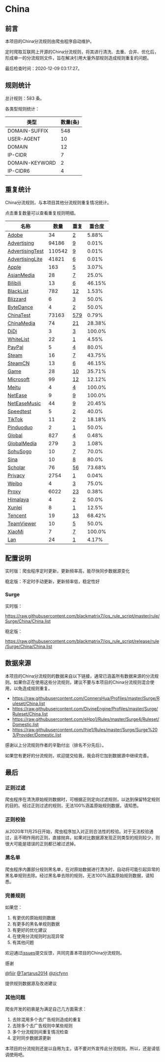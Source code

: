 # China

## 前言

本项目的China分流规则由爬虫程序自动维护。

定时爬取互联网上开源的China分流规则，将其进行清洗、去重、合并、优化后，形成单一的分流规则文件，旨在解决引用大量外部规则造成规则重复的问题。




最后检查时间：2020-12-09 03:17:27。

## 规则统计

总计规则：583 条。

各类型规则统计：

| 类型 | 数量(条) |
| ---- | ---- |
| DOMAIN-SUFFIX | 548 |
| USER-AGENT | 10 |
| DOMAIN | 12 |
| IP-CIDR | 7 |
| DOMAIN-KEYWORD | 2 |
| IP-CIDR6 | 4 |
## 重复统计

China分流规则，与本项目其他分流规则重复情况统计。

点击重复数量可以查看重复规则明细。

| 名称 | 数量 | 重复 | 重合度 |
| ---- | ---- | ---- | ------ |
|  [Adobe](https://github.com/blackmatrix7/ios_rule_script/tree/master/rule/Surge/Adobe)    | 34   | [2](https://github.com/blackmatrix7/ios_rule_script/tree/master/rule/Surge/China/Repeat.list)   |   5.88% |
|  [Advertising](https://github.com/blackmatrix7/ios_rule_script/tree/master/rule/Surge/Advertising)    | 94186   | [9](https://github.com/blackmatrix7/ios_rule_script/tree/master/rule/Surge/China/Repeat.list)   |   0.01% |
|  [AdvertisingTest](https://github.com/blackmatrix7/ios_rule_script/tree/master/rule/Surge/AdvertisingTest)    | 110542   | [9](https://github.com/blackmatrix7/ios_rule_script/tree/master/rule/Surge/China/Repeat.list)   |   0.01% |
|  [AdvertisingLite](https://github.com/blackmatrix7/ios_rule_script/tree/master/rule/Surge/AdvertisingLite)    | 41821   | [6](https://github.com/blackmatrix7/ios_rule_script/tree/master/rule/Surge/China/Repeat.list)   |   0.01% |
|  [Apple](https://github.com/blackmatrix7/ios_rule_script/tree/master/rule/Surge/Apple)    | 163   | [5](https://github.com/blackmatrix7/ios_rule_script/tree/master/rule/Surge/China/Repeat.list)   |   3.07% |
|  [AsianMedia](https://github.com/blackmatrix7/ios_rule_script/tree/master/rule/Surge/AsianMedia)    | 28   | [7](https://github.com/blackmatrix7/ios_rule_script/tree/master/rule/Surge/China/Repeat.list)   |   25.0% |
|  [Bilibili](https://github.com/blackmatrix7/ios_rule_script/tree/master/rule/Surge/Bilibili)    | 13   | [6](https://github.com/blackmatrix7/ios_rule_script/tree/master/rule/Surge/China/Repeat.list)   |   46.15% |
|  [BlackList](https://github.com/blackmatrix7/ios_rule_script/tree/master/rule/Surge/BlackList)    | 782   | [12](https://github.com/blackmatrix7/ios_rule_script/tree/master/rule/Surge/China/Repeat.list)   |   1.53% |
|  [Blizzard](https://github.com/blackmatrix7/ios_rule_script/tree/master/rule/Surge/Blizzard)    | 6   | [3](https://github.com/blackmatrix7/ios_rule_script/tree/master/rule/Surge/China/Repeat.list)   |   50.0% |
|  [ByteDance](https://github.com/blackmatrix7/ios_rule_script/tree/master/rule/Surge/ByteDance)    | 4   | [2](https://github.com/blackmatrix7/ios_rule_script/tree/master/rule/Surge/China/Repeat.list)   |   50.0% |
|  [ChinaTest](https://github.com/blackmatrix7/ios_rule_script/tree/master/rule/Surge/ChinaTest)    | 73163   | [579](https://github.com/blackmatrix7/ios_rule_script/tree/master/rule/Surge/China/Repeat.list)   |   0.79% |
|  [ChinaMedia](https://github.com/blackmatrix7/ios_rule_script/tree/master/rule/Surge/ChinaMedia)    | 74   | [21](https://github.com/blackmatrix7/ios_rule_script/tree/master/rule/Surge/China/Repeat.list)   |   28.38% |
|  [DiDi](https://github.com/blackmatrix7/ios_rule_script/tree/master/rule/Surge/DiDi)    | 3   | [3](https://github.com/blackmatrix7/ios_rule_script/tree/master/rule/Surge/China/Repeat.list)   |   100.0% |
|  [WhiteList](https://github.com/blackmatrix7/ios_rule_script/tree/master/rule/Surge/WhiteList)    | 22   | [1](https://github.com/blackmatrix7/ios_rule_script/tree/master/rule/Surge/China/Repeat.list)   |   4.55% |
|  [PayPal](https://github.com/blackmatrix7/ios_rule_script/tree/master/rule/Surge/PayPal)    | 5   | [4](https://github.com/blackmatrix7/ios_rule_script/tree/master/rule/Surge/China/Repeat.list)   |   80.0% |
|  [Steam](https://github.com/blackmatrix7/ios_rule_script/tree/master/rule/Surge/Steam)    | 16   | [7](https://github.com/blackmatrix7/ios_rule_script/tree/master/rule/Surge/China/Repeat.list)   |   43.75% |
|  [SteamCN](https://github.com/blackmatrix7/ios_rule_script/tree/master/rule/Surge/SteamCN)    | 13   | [6](https://github.com/blackmatrix7/ios_rule_script/tree/master/rule/Surge/China/Repeat.list)   |   46.15% |
|  [Game](https://github.com/blackmatrix7/ios_rule_script/tree/master/rule/Surge/Game)    | 28   | [10](https://github.com/blackmatrix7/ios_rule_script/tree/master/rule/Surge/China/Repeat.list)   |   35.71% |
|  [Microsoft](https://github.com/blackmatrix7/ios_rule_script/tree/master/rule/Surge/Microsoft)    | 99   | [12](https://github.com/blackmatrix7/ios_rule_script/tree/master/rule/Surge/China/Repeat.list)   |   12.12% |
|  [Meitu](https://github.com/blackmatrix7/ios_rule_script/tree/master/rule/Surge/Meitu)    | 4   | [4](https://github.com/blackmatrix7/ios_rule_script/tree/master/rule/Surge/China/Repeat.list)   |   100.0% |
|  [NetEase](https://github.com/blackmatrix7/ios_rule_script/tree/master/rule/Surge/NetEase)    | 9   | [9](https://github.com/blackmatrix7/ios_rule_script/tree/master/rule/Surge/China/Repeat.list)   |   100.0% |
|  [NetEaseMusic](https://github.com/blackmatrix7/ios_rule_script/tree/master/rule/Surge/NetEaseMusic)    | 44   | [9](https://github.com/blackmatrix7/ios_rule_script/tree/master/rule/Surge/China/Repeat.list)   |   20.45% |
|  [Speedtest](https://github.com/blackmatrix7/ios_rule_script/tree/master/rule/Surge/Speedtest)    | 5   | [2](https://github.com/blackmatrix7/ios_rule_script/tree/master/rule/Surge/China/Repeat.list)   |   40.0% |
|  [TikTok](https://github.com/blackmatrix7/ios_rule_script/tree/master/rule/Surge/TikTok)    | 11   | [2](https://github.com/blackmatrix7/ios_rule_script/tree/master/rule/Surge/China/Repeat.list)   |   18.18% |
|  [Pinduoduo](https://github.com/blackmatrix7/ios_rule_script/tree/master/rule/Surge/Pinduoduo)    | 2   | [1](https://github.com/blackmatrix7/ios_rule_script/tree/master/rule/Surge/China/Repeat.list)   |   50.0% |
|  [Global](https://github.com/blackmatrix7/ios_rule_script/tree/master/rule/Surge/Global)    | 827   | [4](https://github.com/blackmatrix7/ios_rule_script/tree/master/rule/Surge/China/Repeat.list)   |   0.48% |
|  [GlobalMedia](https://github.com/blackmatrix7/ios_rule_script/tree/master/rule/Surge/GlobalMedia)    | 279   | [3](https://github.com/blackmatrix7/ios_rule_script/tree/master/rule/Surge/China/Repeat.list)   |   1.08% |
|  [SohuSogo](https://github.com/blackmatrix7/ios_rule_script/tree/master/rule/Surge/SohuSogo)    | 10   | [7](https://github.com/blackmatrix7/ios_rule_script/tree/master/rule/Surge/China/Repeat.list)   |   70.0% |
|  [Sina](https://github.com/blackmatrix7/ios_rule_script/tree/master/rule/Surge/Sina)    | 10   | [8](https://github.com/blackmatrix7/ios_rule_script/tree/master/rule/Surge/China/Repeat.list)   |   80.0% |
|  [Scholar](https://github.com/blackmatrix7/ios_rule_script/tree/master/rule/Surge/Scholar)    | 76   | [56](https://github.com/blackmatrix7/ios_rule_script/tree/master/rule/Surge/China/Repeat.list)   |   73.68% |
|  [Privacy](https://github.com/blackmatrix7/ios_rule_script/tree/master/rule/Surge/Privacy)    | 2754   | [1](https://github.com/blackmatrix7/ios_rule_script/tree/master/rule/Surge/China/Repeat.list)   |   0.04% |
|  [Weibo](https://github.com/blackmatrix7/ios_rule_script/tree/master/rule/Surge/Weibo)    | 4   | [3](https://github.com/blackmatrix7/ios_rule_script/tree/master/rule/Surge/China/Repeat.list)   |   75.0% |
|  [Proxy](https://github.com/blackmatrix7/ios_rule_script/tree/master/rule/Surge/Proxy)    | 6022   | [23](https://github.com/blackmatrix7/ios_rule_script/tree/master/rule/Surge/China/Repeat.list)   |   0.38% |
|  [Himalaya](https://github.com/blackmatrix7/ios_rule_script/tree/master/rule/Surge/Himalaya)    | 4   | [2](https://github.com/blackmatrix7/ios_rule_script/tree/master/rule/Surge/China/Repeat.list)   |   50.0% |
|  [Xunlei](https://github.com/blackmatrix7/ios_rule_script/tree/master/rule/Surge/Xunlei)    | 8   | [1](https://github.com/blackmatrix7/ios_rule_script/tree/master/rule/Surge/China/Repeat.list)   |   12.5% |
|  [Tencent](https://github.com/blackmatrix7/ios_rule_script/tree/master/rule/Surge/Tencent)    | 19   | [13](https://github.com/blackmatrix7/ios_rule_script/tree/master/rule/Surge/China/Repeat.list)   |   68.42% |
|  [TeamViewer](https://github.com/blackmatrix7/ios_rule_script/tree/master/rule/Surge/TeamViewer)    | 10   | [5](https://github.com/blackmatrix7/ios_rule_script/tree/master/rule/Surge/China/Repeat.list)   |   50.0% |
|  [XiaoMi](https://github.com/blackmatrix7/ios_rule_script/tree/master/rule/Surge/XiaoMi)    | 7   | [7](https://github.com/blackmatrix7/ios_rule_script/tree/master/rule/Surge/China/Repeat.list)   |   100.0% |
|  [Lan](https://github.com/blackmatrix7/ios_rule_script/tree/master/rule/Surge/Lan)    | 24   | [1](https://github.com/blackmatrix7/ios_rule_script/tree/master/rule/Surge/China/Repeat.list)   |   4.17% |
## 配置说明

实时版：爬虫程序定时更新，更新频率高，能尽快同步数据源变化

稳定版：不定时手动更新，更新频率低，稳定性好

### Surge 
实时版：

https://raw.githubusercontent.com/blackmatrix7/ios_rule_script/master/rule/Surge/China/China.list

稳定版：

https://raw.githubusercontent.com/blackmatrix7/ios_rule_script/release/rule/Surge/China/China.list

## 数据来源

本项目的China分流规则的数据来自以下链接，通常已涵盖所有数据来源的分流规则。如果你正在使用这些分流规则，建议不要与本项目的China分流规则混合使用，以免造成规则重复。

- https://raw.githubusercontent.com/ConnersHua/Profiles/master/Surge/Ruleset/China.list
- https://raw.githubusercontent.com/DivineEngine/Profiles/master/Surge/Ruleset/China.list
- https://raw.githubusercontent.com/eHpo1/Rules/master/Surge4/Ruleset/Domestic.list
- https://raw.githubusercontent.com/lhie1/Rules/master/Surge/Surge%203/Provider/Domestic.list


感谢以上分流规则作者的辛勤付出（排名不分先后）。

如果您有更好的分流规则，欢迎提交给我，我会将它加到数据源中继续完善。

## 最后

### 正则过滤

爬虫程序在清洗原始规则数据时，可根据正则定向过滤规则，以达到保留特定规则的目的。经过正则过滤的规则，无法100%涵盖原始规则数据，请知悉。

### 正则校验

从2020年11月25日开始，爬虫程序加入对正则合法性的校验。对于无法校验通过，且不明作用的正则，直接抛弃。如果对比数据源发现正则类型的规则较少，则很大可能是错误的正则都已被过滤掉。

### 黑名单

爬虫程序内置部分规则黑名单，在对原始数据进行清洗时，自动将可能引起异常的黑名单规则去除。经过黑名单去除的规则，无法100%涵盖原始规则数据，请知悉。

### 完善规则

如果您：

1. 有更优的原始规则数据
2. 有更多的黑名单规则数据
3. 有更好的优化建议
4. 在使用分流规则时出现异常
5. 有其他问题

欢迎通过[issues](https://github.com/blackmatrix7/ios_rule_script/issues/new)提交反馈，共同完善本项目的China分流规则。

感谢

[@fiiir](https://github.com/fiiir) [@Tartarus2014](https://github.com/Tartarus2014) [@zjcfynn](https://github.com/zjcfynn) 

提供规则数据源及改进建议

### 其他问题

爬虫开发的初衷是为满足自己几方面需求：

1. 去除混用多个去广告规则造成的重复
2. 去除多个去广告规则中某些规则
3. 多个分流规则间重复情况检查
4. 定时同步数据源更新

本项目的分流规则还是以自用为主，请不要对外宣传此分流规则。所以，还是请低调使用吧。